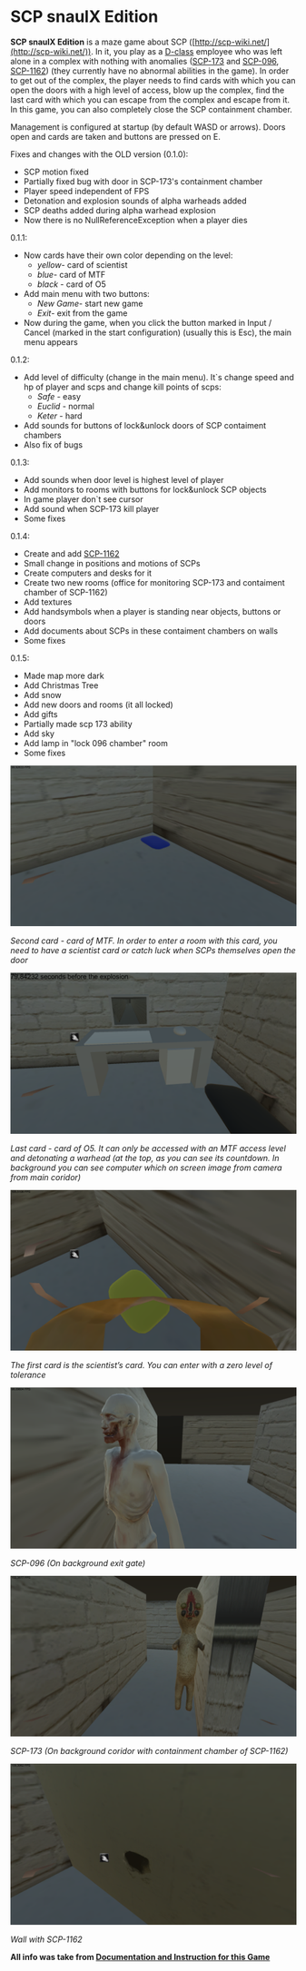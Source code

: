 # SCP snaulX Edition
**SCP snaulX Edition** is a maze game about SCP ([http://scp-wiki.net/](http://scp-wiki.net/)). In it, you play as a [D-class](http://scp-wiki.net/security-clearance-levels#toc11) employee who was left alone in a complex with nothing with anomalies ([SCP-173](http://scp-wiki.net/scp-173) and [SCP-096](http://scp-wiki.net/scp-096), [SCP-1162](http://www.scp-wiki.net/scp-1162)) (they currently have no abnormal abilities in the game). In order to get out of the complex, the player needs to find cards with which you can open the doors with a high level of access, blow up the complex, find the last card with which you can escape from the complex and escape from it. In this game, you can also completely close the SCP containment chamber.

Management is configured at startup (by default WASD or arrows). Doors open and cards are taken and buttons are pressed on E.



Fixes and changes with the OLD version (0.1.0):
*   SCP motion fixed
*   Partially fixed bug with door in SCP-173's containment chamber
*   Player speed independent of FPS
*   Detonation and explosion sounds of alpha warheads added
*   SCP deaths added during alpha warhead explosion
*   Now there is no NullReferenceException when a player dies  


0.1.1:
*   Now cards have their own color depending on the level:
    *   _yellow_- card of scientist
    *   _blue_- card of MTF
    *   _black_ - card of O5
*   Add main menu with two buttons:
    *   _New Game_- start new game
    *   _Exit_- exit from the game
*   Now during the game, when you click the button marked in Input / Cancel (marked in the start configuration) (usually this is Esc), the main menu appears


0.1.2:
*   Add level of difficulty (change in the main menu). It`s change speed and hp of player and scps and change kill points of scps:
    *   _Safe_ - easy
    *   _Euclid_ - normal
    *   _Keter_ - hard
*   Add sounds for buttons of lock&unlock doors of SCP contaiment chambers
*  Also fix of bugs

0.1.3:
* Add sounds when door level is highest level of player
* Add monitors to rooms with buttons for lock&unlock SCP objects
* In game player don`t see cursor
* Add sound when SCP-173 kill player
* Some fixes  

0.1.4:
* Create and add [SCP-1162](http://www.scp-wiki.net/scp-1162)
* Small change in positions and motions of SCPs
* Create computers and desks for it
* Create two new rooms (office for monitoring SCP-173 and contaiment chamber of SCP-1162)
* Add textures
* Add handsymbols when a player is standing near objects, buttons or doors
* Add documents about SCPs in these contaiment chambers on walls
* Some fixes

0.1.5:
* Made map more dark
* Add Christmas Tree
* Add snow
* Add new doors and rooms (it all locked)
* Add gifts
* Partially made scp 173 ability
* Add sky
* Add lamp in "lock 096 chamber" room
* Some fixes




![MTF Card](images/mtf-card.png)


_Second card - card of MTF. In order to enter a room with this card, you need to have a scientist card or catch luck when SCPs themselves open the door_



![O5 Card](images/o5-card.png)


_Last card - card of O5. It can only be accessed with an MTF access level and detonating a warhead (at the top, as you can see its countdown. In background you can see computer which on screen image from camera from main coridor)_



![Scientist Card](images/scientist-card.png)


_The first card is the scientist’s card. You can enter with a zero level of tolerance_



![SCP-096](images/scp096.png)


_SCP-096 (On background exit gate)_



![SCP-173](images/scp173.png)


_SCP-173 (On background coridor with containment chamber of SCP-1162)_  

![SCP-1162](images/scp1162.png)

_Wall with SCP-1162_ 

**All info was take from [Documentation and Instruction for this Game](https://docs.google.com/document/d/18c7CPUubT0VBaM5hC2Ewlm473kigtDTfYbinHRcn7xk/edit?usp=sharing)**
